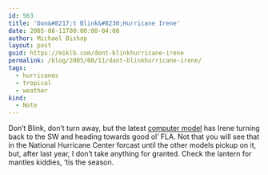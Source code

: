 ```yaml
---
id: 563
title: 'Don&#8217;t Blink&#8230;Hurricane Irene'
date: 2005-08-11T00:00:00-04:00
author: Michael Bishop
layout: post
guid: https://miklb.com/dont-blinkhurricane-irene
permalink: /blog/2005/08/11/dont-blinkhurricane-irene/
tags:
  - hurricanes
  - tropical
  - weather
kind:
  - Note
---
```

<p>Don’t Blink, don’t turn away, but the latest <a href="http://www.wunderground.com/tropical/tracking/at200509_model.html">computer model</a> has Irene turning back to the SW and heading towards good ol’ FLA.  Not that you will see that in the National Hurricane Center forcast until the other models pickup on it, but, after last year, I don’t take anything for granted.
Check the lantern for mantles kiddies, ‘tis the season.</p>